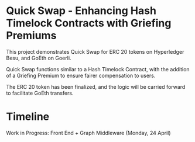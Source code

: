 # Quick Swap - Enhancing Hash Timelock Contracts with Griefing Premiums

This project demonstrates Quick Swap for ERC 20 tokens on Hyperledger Besu, and GoEth on Goerli.

Quick Swap functions similar to a Hash Timelock Contract, with the addition of a Griefing Premium to ensure fairer compensation to users.

The ERC 20 token has been finalized, and the logic will be carried forward to facilitate GoEth transfers.

# Timeline
Work in Progress: Front End + Graph Middleware (Monday, 24 April)